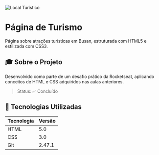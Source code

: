 ![Local Turístico](https://i.imgur.com/UEzNX7Z.jpeg)

# Página de Turismo

Página sobre atrações turísticas em Busan, estruturada com HTML5 e estilizada com CSS3.

## 🎓 Sobre o Projeto

Desenvolvido como parte de um desafio prático da Rocketseat, aplicando conceitos de HTML e CSS adquiridos nas aulas anteriores.

> Status: ✅ Concluído

## 🚀 Tecnologias Utilizadas

| Tecnologia | Versão |
|------------|--------|
| HTML       | 5.0 |
| CSS        | 3.0 |
| Git        | 2.47.1 |
